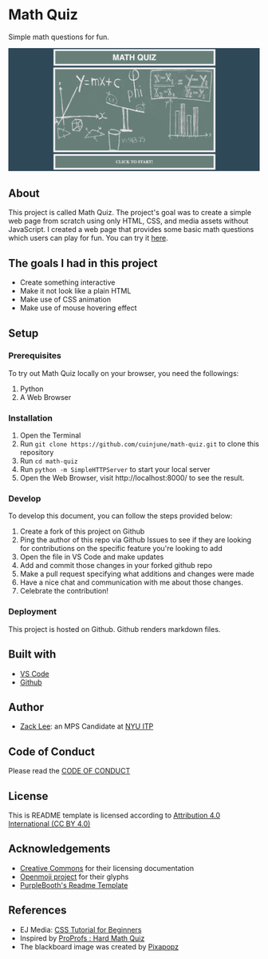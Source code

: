 <!-- Every README should start with an H1 -->
# Math Quiz
<!-- A one sentence description of the project or assignment -->
Simple math questions for fun.

![Screenshot](screenshot.png)

<!-- It is good practice to add an about or summary -->
## About

This project is called Math Quiz.
The project's goal was to create a simple web page from scratch using only HTML, CSS, and media assets without JavaScript.
I created a web page that provides some basic math questions which users can play for fun. You can try it [here](https://cuinjune-math-quiz.glitch.me).

<!-- For your assignments you might consider  -->
## The goals I had in this project
* Create something interactive
* Make it not look like a plain HTML
* Make use of CSS animation
* Make use of mouse hovering effect

<!-- It is essential to describe how to set up your project -->
## Setup

<!-- Any knowledge or tools you will need before hand -->
### Prerequisites

To try out Math Quiz locally on your browser, you need the followings: 
1. Python
2. A Web Browser

<!-- any installation needs should be defined -->
### Installation

1. Open the Terminal
2. Run `git clone https://github.com/cuinjune/math-quiz.git` to clone this repository
3. Run `cd math-quiz`
4. Run `python -m SimpleHTTPServer` to start your local server
5. Open the Web Browser, visit http://localhost:8000/ to see the result.

<!-- Write instructions on how to start working on your project -->
### Develop

To develop this document, you can follow the steps provided below:
1. Create a fork of this project on Github
2. Ping the author of this repo via Github Issues to see if they are looking for contributions on the specific feature you're looking to add
3. Open the file in VS Code and make updates 
4. Add and commit those changes in your forked github repo
5. Make a pull request specifying what additions and changes were made
6. Have a nice chat and communication with me about those changes. 
7. Celebrate the contribution! 

<!-- Notes about the deployment -->
### Deployment

This project is hosted on Github. Github renders markdown files.

## Built with

* [VS Code](https://code.visualstudio.com/)
* [Github](https://github.com)

## Author

* [Zack Lee](https://www.cuinjune.com/about): an MPS Candidate at [NYU ITP](https://itp.nyu.edu)

## Code of Conduct

Please read the [CODE OF CONDUCT](https://www.mozilla.org/en-US/about/governance/policies/participation/) 

## License

This is README template is licensed according to [Attribution 4.0 International (CC BY 4.0) ](https://creativecommons.org/licenses/by/4.0/)

<!-- thank and reference all the things that made your project happen -->
## Acknowledgements

* [Creative Commons](https://creativecommons.org/licenses/by/4.0/) for their licensing documentation
* [Openmoji project](https://www.openmoji.org/library/#search=notebook&emoji=1F4D4) for their glyphs
* [PurpleBooth's Readme Template](https://gist.github.com/PurpleBooth/109311bb0361f32d87a2)

<!-- References for resources and inspiration -->
## References

* EJ Media: [CSS Tutorial for Beginners](https://www.youtube.com/playlist?list=PLr6-GrHUlVf8JIgLcu3sHigvQjTw_aC9C) 
* Inspired by [ProProfs : Hard Math Quiz](https://www.proprofs.com/quiz-school/story.php?title=hard-math-quiz)
* The blackboard image was created by [Pixapopz](https://pixabay.com/photos/math-blackboard-education-classroom-1547018/)
